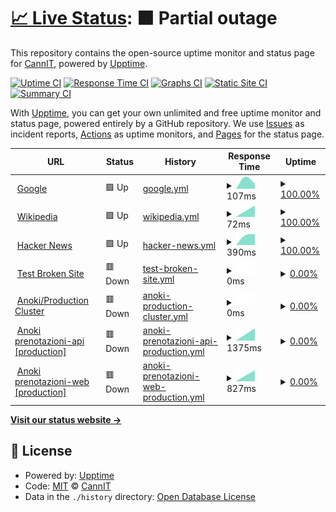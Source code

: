 # [📈 Live Status](https://demo.upptime.js.org): <!--live status--> **🟧 Partial outage**

This repository contains the open-source uptime monitor and status page for [CannIT](https://demo.upptime.js.org), powered by [Upptime](https://github.com/upptime/upptime).

[![Uptime CI](https://github.com/cannavit/status-monitoring-pages/workflows/Uptime%20CI/badge.svg)](https://github.com/cannavit/status-monitoring-pages/actions?query=workflow%3A%22Uptime+CI%22)
[![Response Time CI](https://github.com/cannavit/status-monitoring-pages/workflows/Response%20Time%20CI/badge.svg)](https://github.com/cannavit/status-monitoring-pages/actions?query=workflow%3A%22Response+Time+CI%22)
[![Graphs CI](https://github.com/cannavit/status-monitoring-pages/workflows/Graphs%20CI/badge.svg)](https://github.com/cannavit/status-monitoring-pages/actions?query=workflow%3A%22Graphs+CI%22)
[![Static Site CI](https://github.com/cannavit/status-monitoring-pages/workflows/Static%20Site%20CI/badge.svg)](https://github.com/cannavit/status-monitoring-pages/actions?query=workflow%3A%22Static+Site+CI%22)
[![Summary CI](https://github.com/cannavit/status-monitoring-pages/workflows/Summary%20CI/badge.svg)](https://github.com/cannavit/status-monitoring-pages/actions?query=workflow%3A%22Summary+CI%22)

With [Upptime](https://upptime.js.org), you can get your own unlimited and free uptime monitor and status page, powered entirely by a GitHub repository. We use [Issues](https://github.com/cannavit/status-monitoring-pages/issues) as incident reports, [Actions](https://github.com/cannavit/status-monitoring-pages/actions) as uptime monitors, and [Pages](https://demo.upptime.js.org) for the status page.

<!--start: status pages-->
<!-- This summary is generated by Upptime (https://github.com/upptime/upptime) -->
<!-- Do not edit this manually, your changes will be overwritten -->
<!-- prettier-ignore -->
| URL | Status | History | Response Time | Uptime |
| --- | ------ | ------- | ------------- | ------ |
| <img alt="" src="https://icons.duckduckgo.com/ip3/www.google.com.ico" height="13"> [Google](https://www.google.com) | 🟩 Up | [google.yml](https://github.com/cannavit/status-pages-monitoring/commits/HEAD/history/google.yml) | <details><summary><img alt="Response time graph" src="./graphs/google/response-time-week.png" height="20"> 107ms</summary><br><a href="https://demo.upptime.js.org/history/google"><img alt="Response time 109" src="https://img.shields.io/endpoint?url=https%3A%2F%2Fraw.githubusercontent.com%2Fcannavit%2Fstatus-pages-monitoring%2FHEAD%2Fapi%2Fgoogle%2Fresponse-time.json"></a><br><a href="https://demo.upptime.js.org/history/google"><img alt="24-hour response time 87" src="https://img.shields.io/endpoint?url=https%3A%2F%2Fraw.githubusercontent.com%2Fcannavit%2Fstatus-pages-monitoring%2FHEAD%2Fapi%2Fgoogle%2Fresponse-time-day.json"></a><br><a href="https://demo.upptime.js.org/history/google"><img alt="7-day response time 107" src="https://img.shields.io/endpoint?url=https%3A%2F%2Fraw.githubusercontent.com%2Fcannavit%2Fstatus-pages-monitoring%2FHEAD%2Fapi%2Fgoogle%2Fresponse-time-week.json"></a><br><a href="https://demo.upptime.js.org/history/google"><img alt="30-day response time 137" src="https://img.shields.io/endpoint?url=https%3A%2F%2Fraw.githubusercontent.com%2Fcannavit%2Fstatus-pages-monitoring%2FHEAD%2Fapi%2Fgoogle%2Fresponse-time-month.json"></a><br><a href="https://demo.upptime.js.org/history/google"><img alt="1-year response time 111" src="https://img.shields.io/endpoint?url=https%3A%2F%2Fraw.githubusercontent.com%2Fcannavit%2Fstatus-pages-monitoring%2FHEAD%2Fapi%2Fgoogle%2Fresponse-time-year.json"></a></details> | <details><summary><a href="https://demo.upptime.js.org/history/google">100.00%</a></summary><a href="https://demo.upptime.js.org/history/google"><img alt="All-time uptime 99.99%" src="https://img.shields.io/endpoint?url=https%3A%2F%2Fraw.githubusercontent.com%2Fcannavit%2Fstatus-pages-monitoring%2FHEAD%2Fapi%2Fgoogle%2Fuptime.json"></a><br><a href="https://demo.upptime.js.org/history/google"><img alt="24-hour uptime 100.00%" src="https://img.shields.io/endpoint?url=https%3A%2F%2Fraw.githubusercontent.com%2Fcannavit%2Fstatus-pages-monitoring%2FHEAD%2Fapi%2Fgoogle%2Fuptime-day.json"></a><br><a href="https://demo.upptime.js.org/history/google"><img alt="7-day uptime 100.00%" src="https://img.shields.io/endpoint?url=https%3A%2F%2Fraw.githubusercontent.com%2Fcannavit%2Fstatus-pages-monitoring%2FHEAD%2Fapi%2Fgoogle%2Fuptime-week.json"></a><br><a href="https://demo.upptime.js.org/history/google"><img alt="30-day uptime 100.00%" src="https://img.shields.io/endpoint?url=https%3A%2F%2Fraw.githubusercontent.com%2Fcannavit%2Fstatus-pages-monitoring%2FHEAD%2Fapi%2Fgoogle%2Fuptime-month.json"></a><br><a href="https://demo.upptime.js.org/history/google"><img alt="1-year uptime 100.00%" src="https://img.shields.io/endpoint?url=https%3A%2F%2Fraw.githubusercontent.com%2Fcannavit%2Fstatus-pages-monitoring%2FHEAD%2Fapi%2Fgoogle%2Fuptime-year.json"></a></details>
| <img alt="" src="https://icons.duckduckgo.com/ip3/en.wikipedia.org.ico" height="13"> [Wikipedia](https://en.wikipedia.org) | 🟩 Up | [wikipedia.yml](https://github.com/cannavit/status-pages-monitoring/commits/HEAD/history/wikipedia.yml) | <details><summary><img alt="Response time graph" src="./graphs/wikipedia/response-time-week.png" height="20"> 72ms</summary><br><a href="https://demo.upptime.js.org/history/wikipedia"><img alt="Response time 231" src="https://img.shields.io/endpoint?url=https%3A%2F%2Fraw.githubusercontent.com%2Fcannavit%2Fstatus-pages-monitoring%2FHEAD%2Fapi%2Fwikipedia%2Fresponse-time.json"></a><br><a href="https://demo.upptime.js.org/history/wikipedia"><img alt="24-hour response time 40" src="https://img.shields.io/endpoint?url=https%3A%2F%2Fraw.githubusercontent.com%2Fcannavit%2Fstatus-pages-monitoring%2FHEAD%2Fapi%2Fwikipedia%2Fresponse-time-day.json"></a><br><a href="https://demo.upptime.js.org/history/wikipedia"><img alt="7-day response time 72" src="https://img.shields.io/endpoint?url=https%3A%2F%2Fraw.githubusercontent.com%2Fcannavit%2Fstatus-pages-monitoring%2FHEAD%2Fapi%2Fwikipedia%2Fresponse-time-week.json"></a><br><a href="https://demo.upptime.js.org/history/wikipedia"><img alt="30-day response time 134" src="https://img.shields.io/endpoint?url=https%3A%2F%2Fraw.githubusercontent.com%2Fcannavit%2Fstatus-pages-monitoring%2FHEAD%2Fapi%2Fwikipedia%2Fresponse-time-month.json"></a><br><a href="https://demo.upptime.js.org/history/wikipedia"><img alt="1-year response time 226" src="https://img.shields.io/endpoint?url=https%3A%2F%2Fraw.githubusercontent.com%2Fcannavit%2Fstatus-pages-monitoring%2FHEAD%2Fapi%2Fwikipedia%2Fresponse-time-year.json"></a></details> | <details><summary><a href="https://demo.upptime.js.org/history/wikipedia">100.00%</a></summary><a href="https://demo.upptime.js.org/history/wikipedia"><img alt="All-time uptime 100.00%" src="https://img.shields.io/endpoint?url=https%3A%2F%2Fraw.githubusercontent.com%2Fcannavit%2Fstatus-pages-monitoring%2FHEAD%2Fapi%2Fwikipedia%2Fuptime.json"></a><br><a href="https://demo.upptime.js.org/history/wikipedia"><img alt="24-hour uptime 100.00%" src="https://img.shields.io/endpoint?url=https%3A%2F%2Fraw.githubusercontent.com%2Fcannavit%2Fstatus-pages-monitoring%2FHEAD%2Fapi%2Fwikipedia%2Fuptime-day.json"></a><br><a href="https://demo.upptime.js.org/history/wikipedia"><img alt="7-day uptime 100.00%" src="https://img.shields.io/endpoint?url=https%3A%2F%2Fraw.githubusercontent.com%2Fcannavit%2Fstatus-pages-monitoring%2FHEAD%2Fapi%2Fwikipedia%2Fuptime-week.json"></a><br><a href="https://demo.upptime.js.org/history/wikipedia"><img alt="30-day uptime 100.00%" src="https://img.shields.io/endpoint?url=https%3A%2F%2Fraw.githubusercontent.com%2Fcannavit%2Fstatus-pages-monitoring%2FHEAD%2Fapi%2Fwikipedia%2Fuptime-month.json"></a><br><a href="https://demo.upptime.js.org/history/wikipedia"><img alt="1-year uptime 100.00%" src="https://img.shields.io/endpoint?url=https%3A%2F%2Fraw.githubusercontent.com%2Fcannavit%2Fstatus-pages-monitoring%2FHEAD%2Fapi%2Fwikipedia%2Fuptime-year.json"></a></details>
| <img alt="" src="https://icons.duckduckgo.com/ip3/news.ycombinator.com.ico" height="13"> [Hacker News](https://news.ycombinator.com) | 🟩 Up | [hacker-news.yml](https://github.com/cannavit/status-pages-monitoring/commits/HEAD/history/hacker-news.yml) | <details><summary><img alt="Response time graph" src="./graphs/hacker-news/response-time-week.png" height="20"> 390ms</summary><br><a href="https://demo.upptime.js.org/history/hacker-news"><img alt="Response time 332" src="https://img.shields.io/endpoint?url=https%3A%2F%2Fraw.githubusercontent.com%2Fcannavit%2Fstatus-pages-monitoring%2FHEAD%2Fapi%2Fhacker-news%2Fresponse-time.json"></a><br><a href="https://demo.upptime.js.org/history/hacker-news"><img alt="24-hour response time 451" src="https://img.shields.io/endpoint?url=https%3A%2F%2Fraw.githubusercontent.com%2Fcannavit%2Fstatus-pages-monitoring%2FHEAD%2Fapi%2Fhacker-news%2Fresponse-time-day.json"></a><br><a href="https://demo.upptime.js.org/history/hacker-news"><img alt="7-day response time 390" src="https://img.shields.io/endpoint?url=https%3A%2F%2Fraw.githubusercontent.com%2Fcannavit%2Fstatus-pages-monitoring%2FHEAD%2Fapi%2Fhacker-news%2Fresponse-time-week.json"></a><br><a href="https://demo.upptime.js.org/history/hacker-news"><img alt="30-day response time 367" src="https://img.shields.io/endpoint?url=https%3A%2F%2Fraw.githubusercontent.com%2Fcannavit%2Fstatus-pages-monitoring%2FHEAD%2Fapi%2Fhacker-news%2Fresponse-time-month.json"></a><br><a href="https://demo.upptime.js.org/history/hacker-news"><img alt="1-year response time 343" src="https://img.shields.io/endpoint?url=https%3A%2F%2Fraw.githubusercontent.com%2Fcannavit%2Fstatus-pages-monitoring%2FHEAD%2Fapi%2Fhacker-news%2Fresponse-time-year.json"></a></details> | <details><summary><a href="https://demo.upptime.js.org/history/hacker-news">100.00%</a></summary><a href="https://demo.upptime.js.org/history/hacker-news"><img alt="All-time uptime 99.94%" src="https://img.shields.io/endpoint?url=https%3A%2F%2Fraw.githubusercontent.com%2Fcannavit%2Fstatus-pages-monitoring%2FHEAD%2Fapi%2Fhacker-news%2Fuptime.json"></a><br><a href="https://demo.upptime.js.org/history/hacker-news"><img alt="24-hour uptime 100.00%" src="https://img.shields.io/endpoint?url=https%3A%2F%2Fraw.githubusercontent.com%2Fcannavit%2Fstatus-pages-monitoring%2FHEAD%2Fapi%2Fhacker-news%2Fuptime-day.json"></a><br><a href="https://demo.upptime.js.org/history/hacker-news"><img alt="7-day uptime 100.00%" src="https://img.shields.io/endpoint?url=https%3A%2F%2Fraw.githubusercontent.com%2Fcannavit%2Fstatus-pages-monitoring%2FHEAD%2Fapi%2Fhacker-news%2Fuptime-week.json"></a><br><a href="https://demo.upptime.js.org/history/hacker-news"><img alt="30-day uptime 99.94%" src="https://img.shields.io/endpoint?url=https%3A%2F%2Fraw.githubusercontent.com%2Fcannavit%2Fstatus-pages-monitoring%2FHEAD%2Fapi%2Fhacker-news%2Fuptime-month.json"></a><br><a href="https://demo.upptime.js.org/history/hacker-news"><img alt="1-year uptime 100.00%" src="https://img.shields.io/endpoint?url=https%3A%2F%2Fraw.githubusercontent.com%2Fcannavit%2Fstatus-pages-monitoring%2FHEAD%2Fapi%2Fhacker-news%2Fuptime-year.json"></a></details>
| <img alt="" src="https://icons.duckduckgo.com/ip3/thissitedoesnotexist.koj.co.ico" height="13"> [Test Broken Site](https://thissitedoesnotexist.koj.co) | 🟥 Down | [test-broken-site.yml](https://github.com/cannavit/status-pages-monitoring/commits/HEAD/history/test-broken-site.yml) | <details><summary><img alt="Response time graph" src="./graphs/test-broken-site/response-time-week.png" height="20"> 0ms</summary><br><a href="https://demo.upptime.js.org/history/test-broken-site"><img alt="Response time 0" src="https://img.shields.io/endpoint?url=https%3A%2F%2Fraw.githubusercontent.com%2Fcannavit%2Fstatus-pages-monitoring%2FHEAD%2Fapi%2Ftest-broken-site%2Fresponse-time.json"></a><br><a href="https://demo.upptime.js.org/history/test-broken-site"><img alt="24-hour response time 0" src="https://img.shields.io/endpoint?url=https%3A%2F%2Fraw.githubusercontent.com%2Fcannavit%2Fstatus-pages-monitoring%2FHEAD%2Fapi%2Ftest-broken-site%2Fresponse-time-day.json"></a><br><a href="https://demo.upptime.js.org/history/test-broken-site"><img alt="7-day response time 0" src="https://img.shields.io/endpoint?url=https%3A%2F%2Fraw.githubusercontent.com%2Fcannavit%2Fstatus-pages-monitoring%2FHEAD%2Fapi%2Ftest-broken-site%2Fresponse-time-week.json"></a><br><a href="https://demo.upptime.js.org/history/test-broken-site"><img alt="30-day response time 0" src="https://img.shields.io/endpoint?url=https%3A%2F%2Fraw.githubusercontent.com%2Fcannavit%2Fstatus-pages-monitoring%2FHEAD%2Fapi%2Ftest-broken-site%2Fresponse-time-month.json"></a><br><a href="https://demo.upptime.js.org/history/test-broken-site"><img alt="1-year response time 0" src="https://img.shields.io/endpoint?url=https%3A%2F%2Fraw.githubusercontent.com%2Fcannavit%2Fstatus-pages-monitoring%2FHEAD%2Fapi%2Ftest-broken-site%2Fresponse-time-year.json"></a></details> | <details><summary><a href="https://demo.upptime.js.org/history/test-broken-site">0.00%</a></summary><a href="https://demo.upptime.js.org/history/test-broken-site"><img alt="All-time uptime 0.00%" src="https://img.shields.io/endpoint?url=https%3A%2F%2Fraw.githubusercontent.com%2Fcannavit%2Fstatus-pages-monitoring%2FHEAD%2Fapi%2Ftest-broken-site%2Fuptime.json"></a><br><a href="https://demo.upptime.js.org/history/test-broken-site"><img alt="24-hour uptime 0.00%" src="https://img.shields.io/endpoint?url=https%3A%2F%2Fraw.githubusercontent.com%2Fcannavit%2Fstatus-pages-monitoring%2FHEAD%2Fapi%2Ftest-broken-site%2Fuptime-day.json"></a><br><a href="https://demo.upptime.js.org/history/test-broken-site"><img alt="7-day uptime 0.00%" src="https://img.shields.io/endpoint?url=https%3A%2F%2Fraw.githubusercontent.com%2Fcannavit%2Fstatus-pages-monitoring%2FHEAD%2Fapi%2Ftest-broken-site%2Fuptime-week.json"></a><br><a href="https://demo.upptime.js.org/history/test-broken-site"><img alt="30-day uptime 1.38%" src="https://img.shields.io/endpoint?url=https%3A%2F%2Fraw.githubusercontent.com%2Fcannavit%2Fstatus-pages-monitoring%2FHEAD%2Fapi%2Ftest-broken-site%2Fuptime-month.json"></a><br><a href="https://demo.upptime.js.org/history/test-broken-site"><img alt="1-year uptime 0.00%" src="https://img.shields.io/endpoint?url=https%3A%2F%2Fraw.githubusercontent.com%2Fcannavit%2Fstatus-pages-monitoring%2FHEAD%2Fapi%2Ftest-broken-site%2Fuptime-year.json"></a></details>
| <img alt="" src="https://icons.duckduckgo.com/ip3/cloud.anoki.it.ico" height="13"> [Anoki/Production Cluster](https://cloud.anoki.it:8443) | 🟥 Down | [anoki-production-cluster.yml](https://github.com/cannavit/status-pages-monitoring/commits/HEAD/history/anoki-production-cluster.yml) | <details><summary><img alt="Response time graph" src="./graphs/anoki-production-cluster/response-time-week.png" height="20"> 0ms</summary><br><a href="https://demo.upptime.js.org/history/anoki-production-cluster"><img alt="Response time 0" src="https://img.shields.io/endpoint?url=https%3A%2F%2Fraw.githubusercontent.com%2Fcannavit%2Fstatus-pages-monitoring%2FHEAD%2Fapi%2Fanoki-production-cluster%2Fresponse-time.json"></a><br><a href="https://demo.upptime.js.org/history/anoki-production-cluster"><img alt="24-hour response time 0" src="https://img.shields.io/endpoint?url=https%3A%2F%2Fraw.githubusercontent.com%2Fcannavit%2Fstatus-pages-monitoring%2FHEAD%2Fapi%2Fanoki-production-cluster%2Fresponse-time-day.json"></a><br><a href="https://demo.upptime.js.org/history/anoki-production-cluster"><img alt="7-day response time 0" src="https://img.shields.io/endpoint?url=https%3A%2F%2Fraw.githubusercontent.com%2Fcannavit%2Fstatus-pages-monitoring%2FHEAD%2Fapi%2Fanoki-production-cluster%2Fresponse-time-week.json"></a><br><a href="https://demo.upptime.js.org/history/anoki-production-cluster"><img alt="30-day response time 0" src="https://img.shields.io/endpoint?url=https%3A%2F%2Fraw.githubusercontent.com%2Fcannavit%2Fstatus-pages-monitoring%2FHEAD%2Fapi%2Fanoki-production-cluster%2Fresponse-time-month.json"></a><br><a href="https://demo.upptime.js.org/history/anoki-production-cluster"><img alt="1-year response time 0" src="https://img.shields.io/endpoint?url=https%3A%2F%2Fraw.githubusercontent.com%2Fcannavit%2Fstatus-pages-monitoring%2FHEAD%2Fapi%2Fanoki-production-cluster%2Fresponse-time-year.json"></a></details> | <details><summary><a href="https://demo.upptime.js.org/history/anoki-production-cluster">0.00%</a></summary><a href="https://demo.upptime.js.org/history/anoki-production-cluster"><img alt="All-time uptime 0.00%" src="https://img.shields.io/endpoint?url=https%3A%2F%2Fraw.githubusercontent.com%2Fcannavit%2Fstatus-pages-monitoring%2FHEAD%2Fapi%2Fanoki-production-cluster%2Fuptime.json"></a><br><a href="https://demo.upptime.js.org/history/anoki-production-cluster"><img alt="24-hour uptime 0.00%" src="https://img.shields.io/endpoint?url=https%3A%2F%2Fraw.githubusercontent.com%2Fcannavit%2Fstatus-pages-monitoring%2FHEAD%2Fapi%2Fanoki-production-cluster%2Fuptime-day.json"></a><br><a href="https://demo.upptime.js.org/history/anoki-production-cluster"><img alt="7-day uptime 0.00%" src="https://img.shields.io/endpoint?url=https%3A%2F%2Fraw.githubusercontent.com%2Fcannavit%2Fstatus-pages-monitoring%2FHEAD%2Fapi%2Fanoki-production-cluster%2Fuptime-week.json"></a><br><a href="https://demo.upptime.js.org/history/anoki-production-cluster"><img alt="30-day uptime 1.38%" src="https://img.shields.io/endpoint?url=https%3A%2F%2Fraw.githubusercontent.com%2Fcannavit%2Fstatus-pages-monitoring%2FHEAD%2Fapi%2Fanoki-production-cluster%2Fuptime-month.json"></a><br><a href="https://demo.upptime.js.org/history/anoki-production-cluster"><img alt="1-year uptime 0.00%" src="https://img.shields.io/endpoint?url=https%3A%2F%2Fraw.githubusercontent.com%2Fcannavit%2Fstatus-pages-monitoring%2FHEAD%2Fapi%2Fanoki-production-cluster%2Fuptime-year.json"></a></details>
| <img alt="" src="https://icons.duckduckgo.com/ip3/prenotazioni-api.cloud.anoki.it.ico" height="13"> [Anoki prenotazioni-api [production]](http://prenotazioni-api.cloud.anoki.it/reservation-be/swagger-ui.html) | 🟥 Down | [anoki-prenotazioni-api-production.yml](https://github.com/cannavit/status-pages-monitoring/commits/HEAD/history/anoki-prenotazioni-api-production.yml) | <details><summary><img alt="Response time graph" src="./graphs/anoki-prenotazioni-api-production/response-time-week.png" height="20"> 1375ms</summary><br><a href="https://demo.upptime.js.org/history/anoki-prenotazioni-api-production"><img alt="Response time 1443" src="https://img.shields.io/endpoint?url=https%3A%2F%2Fraw.githubusercontent.com%2Fcannavit%2Fstatus-pages-monitoring%2FHEAD%2Fapi%2Fanoki-prenotazioni-api-production%2Fresponse-time.json"></a><br><a href="https://demo.upptime.js.org/history/anoki-prenotazioni-api-production"><img alt="24-hour response time 1231" src="https://img.shields.io/endpoint?url=https%3A%2F%2Fraw.githubusercontent.com%2Fcannavit%2Fstatus-pages-monitoring%2FHEAD%2Fapi%2Fanoki-prenotazioni-api-production%2Fresponse-time-day.json"></a><br><a href="https://demo.upptime.js.org/history/anoki-prenotazioni-api-production"><img alt="7-day response time 1375" src="https://img.shields.io/endpoint?url=https%3A%2F%2Fraw.githubusercontent.com%2Fcannavit%2Fstatus-pages-monitoring%2FHEAD%2Fapi%2Fanoki-prenotazioni-api-production%2Fresponse-time-week.json"></a><br><a href="https://demo.upptime.js.org/history/anoki-prenotazioni-api-production"><img alt="30-day response time 1481" src="https://img.shields.io/endpoint?url=https%3A%2F%2Fraw.githubusercontent.com%2Fcannavit%2Fstatus-pages-monitoring%2FHEAD%2Fapi%2Fanoki-prenotazioni-api-production%2Fresponse-time-month.json"></a><br><a href="https://demo.upptime.js.org/history/anoki-prenotazioni-api-production"><img alt="1-year response time 1457" src="https://img.shields.io/endpoint?url=https%3A%2F%2Fraw.githubusercontent.com%2Fcannavit%2Fstatus-pages-monitoring%2FHEAD%2Fapi%2Fanoki-prenotazioni-api-production%2Fresponse-time-year.json"></a></details> | <details><summary><a href="https://demo.upptime.js.org/history/anoki-prenotazioni-api-production">0.00%</a></summary><a href="https://demo.upptime.js.org/history/anoki-prenotazioni-api-production"><img alt="All-time uptime 91.80%" src="https://img.shields.io/endpoint?url=https%3A%2F%2Fraw.githubusercontent.com%2Fcannavit%2Fstatus-pages-monitoring%2FHEAD%2Fapi%2Fanoki-prenotazioni-api-production%2Fuptime.json"></a><br><a href="https://demo.upptime.js.org/history/anoki-prenotazioni-api-production"><img alt="24-hour uptime 0.00%" src="https://img.shields.io/endpoint?url=https%3A%2F%2Fraw.githubusercontent.com%2Fcannavit%2Fstatus-pages-monitoring%2FHEAD%2Fapi%2Fanoki-prenotazioni-api-production%2Fuptime-day.json"></a><br><a href="https://demo.upptime.js.org/history/anoki-prenotazioni-api-production"><img alt="7-day uptime 0.00%" src="https://img.shields.io/endpoint?url=https%3A%2F%2Fraw.githubusercontent.com%2Fcannavit%2Fstatus-pages-monitoring%2FHEAD%2Fapi%2Fanoki-prenotazioni-api-production%2Fuptime-week.json"></a><br><a href="https://demo.upptime.js.org/history/anoki-prenotazioni-api-production"><img alt="30-day uptime 1.38%" src="https://img.shields.io/endpoint?url=https%3A%2F%2Fraw.githubusercontent.com%2Fcannavit%2Fstatus-pages-monitoring%2FHEAD%2Fapi%2Fanoki-prenotazioni-api-production%2Fuptime-month.json"></a><br><a href="https://demo.upptime.js.org/history/anoki-prenotazioni-api-production"><img alt="1-year uptime 74.10%" src="https://img.shields.io/endpoint?url=https%3A%2F%2Fraw.githubusercontent.com%2Fcannavit%2Fstatus-pages-monitoring%2FHEAD%2Fapi%2Fanoki-prenotazioni-api-production%2Fuptime-year.json"></a></details>
| <img alt="" src="https://icons.duckduckgo.com/ip3/prenotazioni-web.cloud.anoki.it.ico" height="13"> [Anoki prenotazioni-web [production]](http://prenotazioni-web.cloud.anoki.it/) | 🟥 Down | [anoki-prenotazioni-web-production.yml](https://github.com/cannavit/status-pages-monitoring/commits/HEAD/history/anoki-prenotazioni-web-production.yml) | <details><summary><img alt="Response time graph" src="./graphs/anoki-prenotazioni-web-production/response-time-week.png" height="20"> 827ms</summary><br><a href="https://demo.upptime.js.org/history/anoki-prenotazioni-web-production"><img alt="Response time 752" src="https://img.shields.io/endpoint?url=https%3A%2F%2Fraw.githubusercontent.com%2Fcannavit%2Fstatus-pages-monitoring%2FHEAD%2Fapi%2Fanoki-prenotazioni-web-production%2Fresponse-time.json"></a><br><a href="https://demo.upptime.js.org/history/anoki-prenotazioni-web-production"><img alt="24-hour response time 1119" src="https://img.shields.io/endpoint?url=https%3A%2F%2Fraw.githubusercontent.com%2Fcannavit%2Fstatus-pages-monitoring%2FHEAD%2Fapi%2Fanoki-prenotazioni-web-production%2Fresponse-time-day.json"></a><br><a href="https://demo.upptime.js.org/history/anoki-prenotazioni-web-production"><img alt="7-day response time 827" src="https://img.shields.io/endpoint?url=https%3A%2F%2Fraw.githubusercontent.com%2Fcannavit%2Fstatus-pages-monitoring%2FHEAD%2Fapi%2Fanoki-prenotazioni-web-production%2Fresponse-time-week.json"></a><br><a href="https://demo.upptime.js.org/history/anoki-prenotazioni-web-production"><img alt="30-day response time 824" src="https://img.shields.io/endpoint?url=https%3A%2F%2Fraw.githubusercontent.com%2Fcannavit%2Fstatus-pages-monitoring%2FHEAD%2Fapi%2Fanoki-prenotazioni-web-production%2Fresponse-time-month.json"></a><br><a href="https://demo.upptime.js.org/history/anoki-prenotazioni-web-production"><img alt="1-year response time 749" src="https://img.shields.io/endpoint?url=https%3A%2F%2Fraw.githubusercontent.com%2Fcannavit%2Fstatus-pages-monitoring%2FHEAD%2Fapi%2Fanoki-prenotazioni-web-production%2Fresponse-time-year.json"></a></details> | <details><summary><a href="https://demo.upptime.js.org/history/anoki-prenotazioni-web-production">0.00%</a></summary><a href="https://demo.upptime.js.org/history/anoki-prenotazioni-web-production"><img alt="All-time uptime 0.09%" src="https://img.shields.io/endpoint?url=https%3A%2F%2Fraw.githubusercontent.com%2Fcannavit%2Fstatus-pages-monitoring%2FHEAD%2Fapi%2Fanoki-prenotazioni-web-production%2Fuptime.json"></a><br><a href="https://demo.upptime.js.org/history/anoki-prenotazioni-web-production"><img alt="24-hour uptime 0.00%" src="https://img.shields.io/endpoint?url=https%3A%2F%2Fraw.githubusercontent.com%2Fcannavit%2Fstatus-pages-monitoring%2FHEAD%2Fapi%2Fanoki-prenotazioni-web-production%2Fuptime-day.json"></a><br><a href="https://demo.upptime.js.org/history/anoki-prenotazioni-web-production"><img alt="7-day uptime 0.00%" src="https://img.shields.io/endpoint?url=https%3A%2F%2Fraw.githubusercontent.com%2Fcannavit%2Fstatus-pages-monitoring%2FHEAD%2Fapi%2Fanoki-prenotazioni-web-production%2Fuptime-week.json"></a><br><a href="https://demo.upptime.js.org/history/anoki-prenotazioni-web-production"><img alt="30-day uptime 1.38%" src="https://img.shields.io/endpoint?url=https%3A%2F%2Fraw.githubusercontent.com%2Fcannavit%2Fstatus-pages-monitoring%2FHEAD%2Fapi%2Fanoki-prenotazioni-web-production%2Fuptime-month.json"></a><br><a href="https://demo.upptime.js.org/history/anoki-prenotazioni-web-production"><img alt="1-year uptime 0.00%" src="https://img.shields.io/endpoint?url=https%3A%2F%2Fraw.githubusercontent.com%2Fcannavit%2Fstatus-pages-monitoring%2FHEAD%2Fapi%2Fanoki-prenotazioni-web-production%2Fuptime-year.json"></a></details>

<!--end: status pages-->

[**Visit our status website →**](https://demo.upptime.js.org)

## 📄 License

- Powered by: [Upptime](https://github.com/upptime/upptime)
- Code: [MIT](./LICENSE) © [CannIT](https://demo.upptime.js.org)
- Data in the `./history` directory: [Open Database License](https://opendatacommons.org/licenses/odbl/1-0/)
